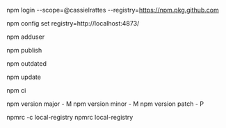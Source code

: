 npm login --scope=@cassielrattes --registry=https://npm.pkg.github.com

npm config set registry=http://localhost:4873/

npm adduser

npm publish

npm outdated

npm update

npm ci

npm version major - M npm version minor - M npm version patch - P

npmrc -c local-registry npmrc local-registry
